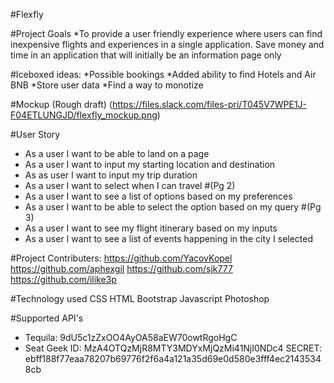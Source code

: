 #Flexfly

#Project Goals 
*To provide a user friendly experience where users can find inexpensive flights and experiences in a single application. Save money and time in an application that will initially be an information page only 

#Iceboxed ideas: 
*Possible bookings
*Added ability to find Hotels and Air BNB
*Store user data
*Find a way to monotize

#Mockup (Rough draft)
(https://files.slack.com/files-pri/T045V7WPE1J-F04ETLUNGJD/flexfly_mockup.png)


#User Story 
* As a user I want to be able to land on a page
* As a user I want to input my starting location and destination
* As as user I want to input my trip duration 
* As a user I want to select when I can travel 
#(Pg 2)
* As a user I want to see a list of options based on my preferences 
* As a user I want to be able to select the option based on my query
#(Pg 3)
* As a user I want to see my flight itinerary based on my inputs
* As a user I want to see a list of events happening in the city I selected




#Project Contributers: 
https://github.com/YacovKopel
https://github.com/aphexgil
https://github.com/sjk777
https://github.com/ilike3p

#Technology used
CSS
HTML 
Bootstrap 
Javascript 
Photoshop

#Supported API's
* Tequila:
9dU5c1zZxOO4AyOA58aEW70owtRgoHgC
* Seat Geek 
ID: MzA4OTQzMjR8MTY3MDYxMjQzMi41NjI0NDc4
SECRET: ebff188f77eaa78207b69776f2f6a4a121a35d69e0d580e3fff4ec21435348cb
